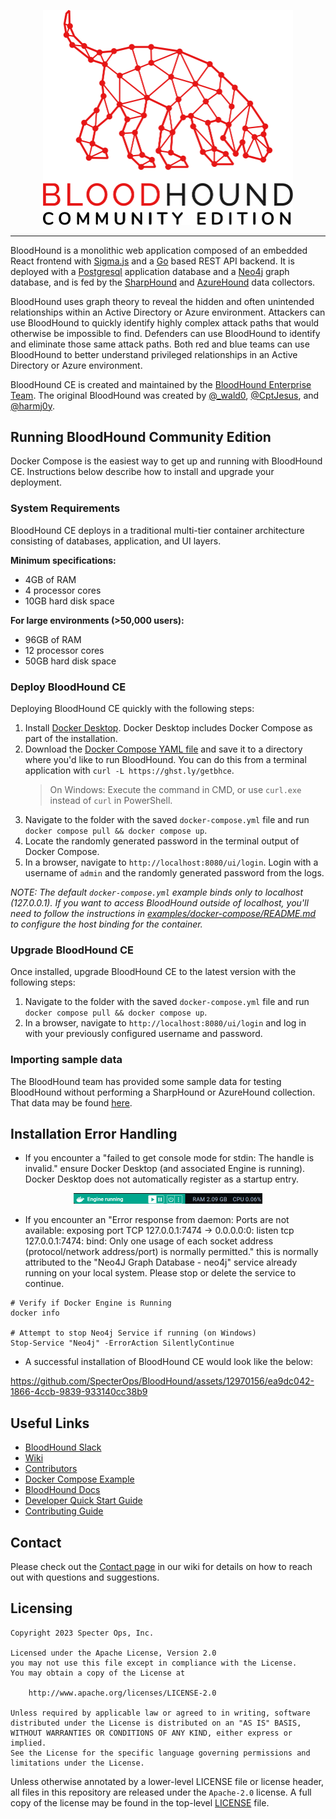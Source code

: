 <p align="center">
    <picture>
        <source media="(prefers-color-scheme: dark)" srcset="cmd/ui/public/img/logo-secondary-transparent-full.svg">
        <img src="cmd/ui/public/img/logo-transparent-full.svg" alt="BloodHound Community Edition" width='400' />
    </picture>
</p>

<hr />

BloodHound is a monolithic web application composed of an embedded React frontend with [Sigma.js](https://www.sigmajs.org/) and a [Go](https://go.dev/) based REST API backend. It is deployed with a [Postgresql](https://www.postgresql.org/) application database and a [Neo4j](https://neo4j.com/) graph database, and is fed by the [SharpHound](https://github.com/SpecterOps/SharpHound) and [AzureHound](https://github.com/SpecterOps/AzureHound) data collectors.

BloodHound uses graph theory to reveal the hidden and often unintended relationships within an Active Directory or Azure environment. Attackers can use BloodHound to quickly identify highly complex attack paths that would otherwise be impossible to find. Defenders can use BloodHound to identify and eliminate those same attack paths. Both red and blue teams can use BloodHound to better understand privileged relationships in an Active Directory or Azure environment.

BloodHound CE is created and maintained by the [BloodHound Enterprise Team](https://bloodhoundenterprise.io). The original BloodHound was created by [@\_wald0](https://www.twitter.com/_wald0), [@CptJesus](https://twitter.com/CptJesus), and [@harmj0y](https://twitter.com/harmj0y).

## Running BloodHound Community Edition
Docker Compose is the easiest way to get up and running with BloodHound CE. Instructions below describe how to install and upgrade your deployment.

### System Requirements
BloodHound CE deploys in a traditional multi-tier container architecture consisting of databases, application, and UI layers. 

**Minimum specifications:**

- 4GB of RAM
- 4 processor cores
- 10GB hard disk space

**For large environments (>50,000 users):**

- 96GB of RAM
- 12 processor cores
- 50GB hard disk space

### Deploy BloodHound CE
Deploying BloodHound CE quickly with the following steps:

1. Install [Docker Desktop](https://www.docker.com/products/docker-desktop/). Docker Desktop includes Docker Compose as part of the installation.
2. Download the [Docker Compose YAML file](examples/docker-compose/docker-compose.yml) and save it to a directory where you'd like to run BloodHound. You can do this from a terminal application with `curl -L https://ghst.ly/getbhce`.
   > On Windows: Execute the command in CMD, or use `curl.exe` instead of `curl` in PowerShell.
3. Navigate to the folder with the saved `docker-compose.yml` file and run `docker compose pull && docker compose up`.
4. Locate the randomly generated password in the terminal output of Docker Compose.
5. In a browser, navigate to `http://localhost:8080/ui/login`. Login with a username of `admin` and the randomly generated password from the logs.

*NOTE: The default `docker-compose.yml` example binds only to localhost (127.0.0.1). If you want to access BloodHound outside of localhost, you'll need to follow the instructions in [examples/docker-compose/README.md](examples/docker-compose/README.md) to configure the host binding for the container.*

### Upgrade BloodHound CE
Once installed, upgrade BloodHound CE to the latest version with the following steps:

1. Navigate to the folder with the saved `docker-compose.yml` file and run `docker compose pull && docker compose up`.
2. In a browser, navigate to `http://localhost:8080/ui/login` and log in with your previously configured username and password.

### Importing sample data

The BloodHound team has provided some sample data for testing BloodHound without performing a SharpHound or AzureHound collection. That data may be found [here](https://github.com/SpecterOps/BloodHound/wiki/Example-Data).

## Installation Error Handling

- If you encounter a "failed to get console mode for stdin: The handle is invalid." ensure Docker Desktop (and associated Engine is running). Docker Desktop does not automatically register as a startup entry.

<p align="center">
    <img width="302" alt="Docker Engine Running" src="cmd/ui/public/img/Docker-Engine-Running.png">
</p>

- If you encounter an "Error response from daemon: Ports are not available: exposing port TCP 127.0.0.1:7474 -> 0.0.0.0:0: listen tcp 127.0.0.1:7474: bind: Only one usage of each socket address (protocol/network address/port) is normally permitted." this is normally attributed to the "Neo4J Graph Database - neo4j" service already running on your local system. Please stop or delete the service to continue.

```
# Verify if Docker Engine is Running
docker info

# Attempt to stop Neo4j Service if running (on Windows)
Stop-Service "Neo4j" -ErrorAction SilentlyContinue
```

- A successful installation of BloodHound CE would look like the below:

https://github.com/SpecterOps/BloodHound/assets/12970156/ea9dc042-1866-4ccb-9839-933140cc38b9

## Useful Links

- [BloodHound Slack](https://ghst.ly/BHSlack)
- [Wiki](https://github.com/SpecterOps/BloodHound/wiki)
- [Contributors](./CONTRIBUTORS.md)
- [Docker Compose Example](./examples/docker-compose/README.md)
- [BloodHound Docs](https://bloodhound.specterops.io/)
- [Developer Quick Start Guide](https://github.com/SpecterOps/BloodHound/wiki/Development)
- [Contributing Guide](https://github.com/SpecterOps/BloodHound/wiki/Contributing)

## Contact

Please check out the [Contact page](https://github.com/SpecterOps/BloodHound/wiki/Contact) in our wiki for details on how to reach out with questions and suggestions.

## Licensing

```
Copyright 2023 Specter Ops, Inc.

Licensed under the Apache License, Version 2.0
you may not use this file except in compliance with the License.
You may obtain a copy of the License at

    http://www.apache.org/licenses/LICENSE-2.0

Unless required by applicable law or agreed to in writing, software
distributed under the License is distributed on an "AS IS" BASIS,
WITHOUT WARRANTIES OR CONDITIONS OF ANY KIND, either express or implied.
See the License for the specific language governing permissions and
limitations under the License.
```

Unless otherwise annotated by a lower-level LICENSE file or license header, all files in this repository are released
under the `Apache-2.0` license. A full copy of the license may be found in the top-level [LICENSE](LICENSE) file.
